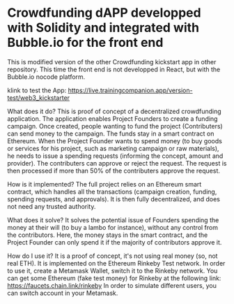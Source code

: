 # Crowdfunding dAPP developped with Solidity and integrated with Bubble.io for the front end

This is modified version of the other Crowdfunding kickstart app in other repository. This time the front end is not developped in React, but with the Bubble.io nocode platform.

klink to test the App: https://live.trainingcompanion.app/version-test/web3_kickstarter

What does it do?
This is proof of concept of a decentralized crowdfunding application. The application enables Project Founders to create a funding campaign. Once created, people wanting to fund the project (Contributers) can send money to the campaign. The funds stay in a smart contract on Ethereum. When the Project Founder wants to spend money (to buy goods or services for his project, such as marketing campaign or raw materials), he needs to issue a spending requests (informing the concept, amount and provider). The contributers can approve or reject the request. The request is then processed if more than 50% of the contributers approve the request.

How is it implemented?
The full project relies on an Ethereum smart contract, which handles all the transactions (campaign creation, funding, spending requests, and approvals). It is then fully decentralized, and does not need any trusted authority.

What does it solve?
It solves the potential issue of Founders spending the money at their will (to buy a lambo for instance), without any control from the contributors. Here, the money stays in the smart contract, and the Project Founder can only spend it if the majority of contributors approve it.

How do I use it?
It is a proof of concept, it's not using real money (so, not real ETH). It is implemented on the Ethereum Rinkeby Test network. In order to use it, create a Metamask Wallet, switch it to the Rinkeby network. You can get some Ethereum (fake test money) for Rinkeby at the following link: https://faucets.chain.link/rinkeby
In order to simulate different users, you can switch account in your Metamask.
